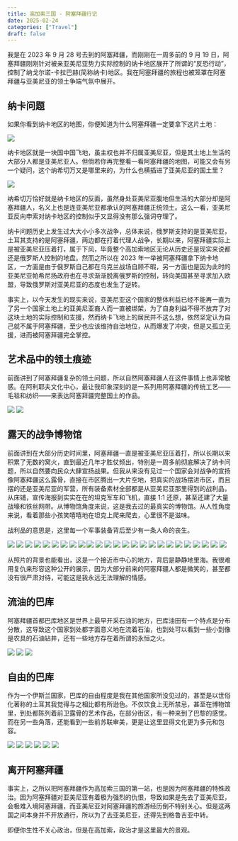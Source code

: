 ```yaml
---
title: 高加索三国 - 阿塞拜疆行记
date: 2025-02-24
categories: ["Travel"]
draft: false
---
```


我是在 2023 年 9 月 28 号去到的阿塞拜疆，而刚刚在一周多前的 9 月 19 日，阿塞拜疆刚刚针对被亲亚美尼亚势力实际控制的纳卡地区展开了所谓的“反恐行动”，控制了纳戈尔诺-卡拉巴赫(简称纳卡)地区。我在阿塞拜疆的旅程也被笼罩在阿塞拜疆与亚美尼亚的领土争端气氛中展开。

## 纳卡问题

如果你看到纳卡地区的地图，你便知道为什么阿塞拜疆一定要拿下这片土地：

![](/images/azerbaijan/nk-map.png)

纳卡地区就是一块国中国飞地，虽主权也并不归属亚美尼亚，但是其土地上生活的大部分人都是亚美尼亚人。但倘若你再完整看一看阿塞拜疆的地图，可能又会有另一个疑问，这个纳希切万又是哪里来的，为什么也横插进了亚美尼亚的国土里？

![](/images/azerbaijan/az-map.png)

纳希切万恰好就是纳卡地区的反面，虽然身处亚美尼亚腹地但生活的大部分却是阿塞拜疆人，名义上也是连亚美尼亚都承认的阿塞拜疆正统领土。这么一看，亚美尼亚反向申索对纳卡地区的控制似乎又显得没有那么强词夺理了。

纳卡问题历史上发生过大大小小多次战争，总体来说，俄罗斯支持的是亚美尼亚，土耳其支持的是阿塞拜疆，两边都在打着代理人战争，长期以来，阿塞拜疆实际上是被亚美尼亚压着打，属于下风，毕竟整个高加索地区无论从历史还是现实来说都还是俄罗斯人控制的地盘。然而之所以在 2023 年一举被阿塞拜疆拿下纳卡地区，一方面是由于俄罗斯自己都在乌克兰战场自顾不暇，另一方面也是因为此时的亚美尼亚帕希尼扬政府也在寻求渐渐脱离俄罗斯的控制，转向美国甚至寻求加入欧盟，导致俄罗斯对亚美尼亚的态度也发生了逆转。

事实上，以今天发生的现实来说，亚美尼亚这个国家的整体利益已经不能再一直为了另一个国家土地上的亚美尼亚裔人而一直被绑架，为了自身利益不得不放弃了对这块土地的实际控制和支援，然而纳卡飞地上的居民并不这么想，依然坚定认为自己就不属于阿塞拜疆，至少也应该维持自治地位，从而爆发了冲突，但是又孤立无援，进而被阿塞拜疆完全掌控。

## 艺术品中的领土痕迹

前面讲到了阿塞拜疆复杂的领土问题，所以自然阿塞拜疆人在这件事情上也非常敏感。在阿利耶夫文化中心，最让我印象深刻的是一系列用阿塞拜疆的传统工艺——毛毯和纺织——来表达阿塞拜疆完整国土的作品。

![](/images/azerbaijan/art-map1.jpeg)
![](/images/azerbaijan/art-map2.jpeg)

## 露天的战争博物馆

前面讲到在大部分历史时间里，阿塞拜疆一直是被亚美尼亚压着打，所以长期以来积累了无数的窝火，直到最近几年才胜仗频出，特别是一周多前彻底解决了纳卡问题，所以自然要向民众大肆宣扬战果。但我从来没有见过一个国家会对战争的宣扬像阿塞拜疆这么露骨，直接在市区腾出一大片空地，把真实的战场摆进市区，而且摆的还是亚美尼亚的军营，所有装备素材全部都是从亚美尼亚那里得到的战利品，从床铺，宣传海报到实实在在的坦克军车和飞机，直接 1:1 还原，甚至还建了大量战壕和铁丝网带。从博物馆角度来说，这是我去过的最真实的博物馆。从人性角度来说，看着那些小孩笑嘻嘻地在坦克上爬来爬去，心里很不是滋味。

战利品的意思是，这里每一个军事装备背后至少有一条人命的丧生。

<div class="post-gallery">
<img src="/images/azerbaijan/war-2.jpeg" />
<img src="/images/azerbaijan/war-3.jpeg" />
<img src="/images/azerbaijan/war-4.jpeg" />
<img src="/images/azerbaijan/war-5.jpeg" />
<img src="/images/azerbaijan/war-6.jpeg" />
<img src="/images/azerbaijan/war-7.jpeg" />
<img src="/images/azerbaijan/war-8.jpeg" />
<img src="/images/azerbaijan/war-9.jpeg" />
<img src="/images/azerbaijan/war-10.jpeg" />
<img src="/images/azerbaijan/war-11.jpeg" />
<img src="/images/azerbaijan/war-12.jpeg" />
<img src="/images/azerbaijan/war-13.jpeg" />
<img src="/images/azerbaijan/war-14.jpeg" />
<img src="/images/azerbaijan/war-15.jpeg" />
<img src="/images/azerbaijan/war-16.jpeg" />
<img src="/images/azerbaijan/war-17.jpeg" />
<img src="/images/azerbaijan/war-18.jpeg" />
<img src="/images/azerbaijan/war-19.jpeg" />
<img src="/images/azerbaijan/war-20.jpeg" />
<img src="/images/azerbaijan/war-21.jpeg" />
<img src="/images/azerbaijan/war-22.jpeg" />
<img src="/images/azerbaijan/war-23.jpeg" />
<img src="/images/azerbaijan/war-24.jpeg" />
<img src="/images/azerbaijan/war-25.jpeg" />
<img src="/images/azerbaijan/war-26.jpeg" />
</div>

从照片的背景也能看出，这是一个接近市中心的地方，背后是静静地里海。我很难用复仇来形容这种公开的展示，因为大部分前来的阿塞拜疆人都是微笑的，甚至都没有很严肃对待，可能这是我永远无法理解的情感。

## 流油的巴库

阿塞拜疆首都巴库地区是世界上最早开采石油的地方，巴库油田有一个特点是分布分散，这导致这个国家到处都字面意义地在流着石油，也到处可以看到一些小到像是农具的石油钻井，还有一些地方存在着所谓的永恒之火。

![](/images/azerbaijan/oil-1.jpeg)
![](/images/azerbaijan/gas-1.jpeg)
![](/images/azerbaijan/gas-2.jpeg)

## 自由的巴库

作为一个伊斯兰国家，巴库的自由程度是我在其他国家所没见过的，甚至是以世俗化著称的土耳其我觉得与之相比都有所逊色。不仅饮食上无所禁忌，甚至在博物馆里，到处都陈列着前卫露骨的艺术作品，在部分街区，有一种来到了巴黎的感觉。而在另一些角落，还能看到一些前苏联审美，更是让这里显得文化更为多元和包容。

![](/images/azerbaijan/art-0.jpeg)
![](/images/azerbaijan/art-1.jpeg)
![](/images/azerbaijan/art-2.jpeg)
![](/images/azerbaijan/art-3.jpeg)
![](/images/azerbaijan/art-4.jpeg)
![](/images/azerbaijan/art-5.jpeg)

## 离开阿塞拜疆

事实上，之所以把阿塞拜疆作为高加索三国的第一站，也是因为阿塞拜疆的特殊政治。因为阿塞拜疆对亚美尼亚有着极为强烈的仇恨，导致如果是先去了亚美尼亚，会极难入境阿塞拜疆，而亚美尼亚对阿塞拜疆的旅游经历倒不特别关心。但是这两国之间本身并不开放通行，所以为了去亚美尼亚，还得先到格鲁吉亚中转。

即便你生性不关心政治，但是在高加索，政治才是这里最大的景观。
